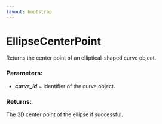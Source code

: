 ```yaml
---
layout: bootstrap
---
```


# EllipseCenterPoint

Returns the center point of an elliptical-shaped curve object.
        

### Parameters:

- ***curve_id*** = identifier of the curve object.    
        

### Returns:


The 3D center point of the ellipse if successful.
        
